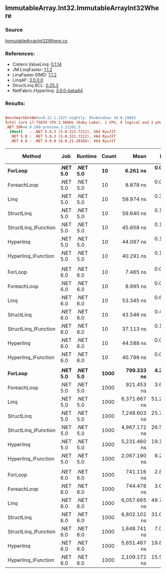 ﻿## ImmutableArray.Int32.ImmutableArrayInt32Where

### Source
[ImmutableArrayInt32Where.cs](../LinqBenchmarks/ImmutableArray/Int32/ImmutableArrayInt32Where.cs)

### References:
- Cistern.ValueLinq: [0.1.14](https://www.nuget.org/packages/Cistern.ValueLinq/0.1.14)
- JM.LinqFaster: [1.1.2](https://www.nuget.org/packages/JM.LinqFaster/1.1.2)
- LinqFaster.SIMD: [1.1.2](https://www.nuget.org/packages/LinqFaster.SIMD/1.0.3)
- LinqAF: [3.0.0.0](https://www.nuget.org/packages/LinqAF/3.0.0.0)
- StructLinq.BCL: [0.25.3](https://www.nuget.org/packages/StructLinq.BCL/0.25.3)
- NetFabric.Hyperlinq: [3.0.0-beta44](https://www.nuget.org/packages/NetFabric.Hyperlinq/3.0.0-beta44)

### Results:
``` ini

BenchmarkDotNet=v0.12.1.1527-nightly, OS=Windows 10.0.19043
Intel Core i7-7567U CPU 3.50GHz (Kaby Lake), 1 CPU, 4 logical and 2 physical cores
.NET SDK=6.0.100-preview.3.21202.5
  [Host]   : .NET 5.0.3 (5.0.321.7212), X64 RyuJIT
  .NET 5.0 : .NET 5.0.3 (5.0.321.7212), X64 RyuJIT
  .NET 6.0 : .NET 6.0.0 (6.0.21.20104), X64 RyuJIT


```
|               Method |      Job |  Runtime | Count |         Mean |      Error |     StdDev | Ratio | RatioSD |  Gen 0 | Gen 1 | Gen 2 | Allocated |
|--------------------- |--------- |--------- |------ |-------------:|-----------:|-----------:|------:|--------:|-------:|------:|------:|----------:|
|              **ForLoop** | **.NET 5.0** | **.NET 5.0** |    **10** |     **6.261 ns** |  **0.0300 ns** |  **0.0251 ns** |  **1.00** |    **0.00** |      **-** |     **-** |     **-** |         **-** |
|          ForeachLoop | .NET 5.0 | .NET 5.0 |    10 |     8.878 ns |  0.0304 ns |  0.0270 ns |  1.42 |    0.01 |      - |     - |     - |         - |
|                 Linq | .NET 5.0 | .NET 5.0 |    10 |    59.974 ns |  0.3864 ns |  0.3226 ns |  9.58 |    0.08 | 0.0229 |     - |     - |      48 B |
|           StructLinq | .NET 5.0 | .NET 5.0 |    10 |    59.640 ns |  0.1416 ns |  0.1105 ns |  9.53 |    0.03 | 0.0153 |     - |     - |      32 B |
| StructLinq_IFunction | .NET 5.0 | .NET 5.0 |    10 |    45.658 ns |  0.1336 ns |  0.1184 ns |  7.29 |    0.03 |      - |     - |     - |         - |
|            Hyperlinq | .NET 5.0 | .NET 5.0 |    10 |    44.097 ns |  0.1191 ns |  0.1056 ns |  7.04 |    0.03 |      - |     - |     - |         - |
|  Hyperlinq_IFunction | .NET 5.0 | .NET 5.0 |    10 |    40.291 ns |  0.1439 ns |  0.1201 ns |  6.44 |    0.03 |      - |     - |     - |         - |
|                      |          |          |       |              |            |            |       |         |        |       |       |           |
|              ForLoop | .NET 6.0 | .NET 6.0 |    10 |     7.465 ns |  0.0369 ns |  0.0308 ns |  1.00 |    0.00 |      - |     - |     - |         - |
|          ForeachLoop | .NET 6.0 | .NET 6.0 |    10 |     8.995 ns |  0.0408 ns |  0.0340 ns |  1.20 |    0.00 |      - |     - |     - |         - |
|                 Linq | .NET 6.0 | .NET 6.0 |    10 |    53.345 ns |  0.6765 ns |  0.5997 ns |  7.15 |    0.10 | 0.0229 |     - |     - |      48 B |
|           StructLinq | .NET 6.0 | .NET 6.0 |    10 |    43.546 ns |  0.4740 ns |  0.3958 ns |  5.83 |    0.06 | 0.0153 |     - |     - |      32 B |
| StructLinq_IFunction | .NET 6.0 | .NET 6.0 |    10 |    37.113 ns |  0.1479 ns |  0.1311 ns |  4.97 |    0.03 |      - |     - |     - |         - |
|            Hyperlinq | .NET 6.0 | .NET 6.0 |    10 |    44.588 ns |  0.0991 ns |  0.0879 ns |  5.97 |    0.03 |      - |     - |     - |         - |
|  Hyperlinq_IFunction | .NET 6.0 | .NET 6.0 |    10 |    40.789 ns |  0.0731 ns |  0.0648 ns |  5.46 |    0.03 |      - |     - |     - |         - |
|                      |          |          |       |              |            |            |       |         |        |       |       |           |
|              **ForLoop** | **.NET 5.0** | **.NET 5.0** |  **1000** |   **799.333 ns** |  **4.2276 ns** |  **3.7477 ns** |  **1.00** |    **0.00** |      **-** |     **-** |     **-** |         **-** |
|          ForeachLoop | .NET 5.0 | .NET 5.0 |  1000 |   921.453 ns |  3.6387 ns |  3.2256 ns |  1.15 |    0.01 |      - |     - |     - |         - |
|                 Linq | .NET 5.0 | .NET 5.0 |  1000 | 6,371.667 ns | 51.2131 ns | 39.9838 ns |  7.98 |    0.05 | 0.0229 |     - |     - |      48 B |
|           StructLinq | .NET 5.0 | .NET 5.0 |  1000 | 7,248.603 ns | 25.7455 ns | 22.8227 ns |  9.07 |    0.05 | 0.0153 |     - |     - |      32 B |
| StructLinq_IFunction | .NET 5.0 | .NET 5.0 |  1000 | 4,967.172 ns | 26.5679 ns | 23.5518 ns |  6.21 |    0.04 |      - |     - |     - |         - |
|            Hyperlinq | .NET 5.0 | .NET 5.0 |  1000 | 5,231.460 ns | 19.1118 ns | 16.9421 ns |  6.54 |    0.04 |      - |     - |     - |         - |
|  Hyperlinq_IFunction | .NET 5.0 | .NET 5.0 |  1000 | 2,067.190 ns |  9.2603 ns |  8.6621 ns |  2.59 |    0.02 |      - |     - |     - |         - |
|                      |          |          |       |              |            |            |       |         |        |       |       |           |
|              ForLoop | .NET 6.0 | .NET 6.0 |  1000 |   741.116 ns |  2.8427 ns |  2.6590 ns |  1.00 |    0.00 |      - |     - |     - |         - |
|          ForeachLoop | .NET 6.0 | .NET 6.0 |  1000 |   744.478 ns |  3.0776 ns |  2.8788 ns |  1.00 |    0.00 |      - |     - |     - |         - |
|                 Linq | .NET 6.0 | .NET 6.0 |  1000 | 6,057.665 ns | 49.7533 ns | 44.1050 ns |  8.17 |    0.07 | 0.0229 |     - |     - |      48 B |
|           StructLinq | .NET 6.0 | .NET 6.0 |  1000 | 6,802.102 ns | 31.0502 ns | 27.5252 ns |  9.18 |    0.05 | 0.0153 |     - |     - |      32 B |
| StructLinq_IFunction | .NET 6.0 | .NET 6.0 |  1000 | 1,648.741 ns |  7.0885 ns |  5.9192 ns |  2.22 |    0.01 |      - |     - |     - |         - |
|            Hyperlinq | .NET 6.0 | .NET 6.0 |  1000 | 5,651.467 ns | 19.8653 ns | 17.6101 ns |  7.63 |    0.03 |      - |     - |     - |         - |
|  Hyperlinq_IFunction | .NET 6.0 | .NET 6.0 |  1000 | 2,109.272 ns | 15.5246 ns | 13.7622 ns |  2.85 |    0.02 |      - |     - |     - |         - |

